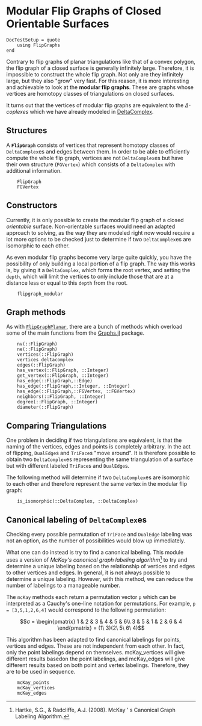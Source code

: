 # Modular Flip Graphs of Closed Orientable Surfaces
```@meta
DocTestSetup = quote
    using FlipGraphs
end
```
Contrary to flip graphs of planar triangulations like that of a convex polygon, the flip graph of a closed surface is generally infinitely large.
Therefore, it is impossible to construct the whole flip graph. Not only are they infinitely large, but they also "grow" very fast. For this reason, it is more interesting and achievable to look at the **modular flip graphs**. These are graphs whose vertices are homotopy classes of triangulations on closed surfaces.

It turns out that the vertices of modular flip graphs are equivalent to the *Δ-coplexes* which we have already modeled in [DeltaComplex](@ref).

## Structures

A **`FlipGraph`** consists of vertices that represent homotopy classes of `DeltaComplex`es and edges between them. 
In order to be able to efficiently compute the whole flip graph, vertices are not `DeltaComplex`es but have their own structure (`FGVertex`) which consists of a `DeltaComplex` with additional information.

```@docs
    FlipGraph
    FGVertex
```

## Constructors

Currently, it is only possible to create the modular flip graph of a closed *orientable* surface. Non-orientable surfaces would need an adapted approach to solving, as the way they are modeled right now would require a lot more options to be checked just to determine if two `DeltaComplex`es are isomorphic to each other.

As even modular flip graphs become very large quite quickly, you have the possibility of only building a local portion of a flip graph. The way this works is, by giving it a `DeltaComplex`, which forms the root vertex, and setting the `depth`, which will limit the vertices to only include those that are at a distance less or equal to this `depth` from the root.

```@docs
    flipgraph_modular
```

## Graph methods

As with [`FlipGraphPlanar`](@ref), there are a bunch of methods which overload some of the main functions from the [Graphs.jl](https://juliagraphs.org/Graphs.jl/stable/) package.

```@docs
    nv(::FlipGraph)
    ne(::FlipGraph)
    vertices(::FlipGraph)
    vertices_deltacomplex
    edges(::FlipGraph)
    has_vertex(::FlipGraph, ::Integer)
    get_vertex(::FlipGraph, ::Integer)
    has_edge(::FlipGraph,::Edge)
    has_edge(::FlipGraph,::Integer, ::Integer)    
    has_edge(::FlipGraph,::FGVertex, ::FGVertex)
    neighbors(::FlipGraph, ::Integer)    
    degree(::FlipGraph, ::Integer)
    diameter(::FlipGraph)
```

## Comparing Triangulations

One problem in deciding if two triangulations are equivalent, is that the naming of the vertices, edges and points is completely arbitrary.
In the act of flipping, `DualEdge`s and `TriFace`s "move around". It is therefore possible to obtain two `DeltaComplex`es representing the same triangulation of a surface but with different labeled `TriFace`s and `DualEdge`s. 

The following method will determine if two `DeltaComplex`es are isomorphic to each other and therefore represent the same vertex in the modular flip graph:

```@docs
    is_isomorphic(::DeltaComplex, ::DeltaComplex)
```

## Canonical labeling of `DeltaComplex`es

Checking every possible permutation of `TriFace` and `DualEdge` labeling was not an option, as the number of possibilities would blow up immediately. 

What one can do instead is try to find a canonical labeling. This module uses a version of *McKay's canonical graph labeling algorithm*[^1] to try and determine a unique labeling based on the relationship of vertices and edges to other vertices and edges. In general, it is not always possible to determine a unique labeling. However, with this method, we can reduce the number of labelings to a manageable number.

The `mcKay` methods each return a permutation vector `p` which can be interpreted as a Cauchy's one-line notation for permutations. 
For example, `p = [3,5,1,2,6,4]` would correspond to the following permutation:

```math
σ = \begin{pmatrix}
1 & 2 & 3 & 4 & 5 & 6\\
3 & 5 & 1 & 2 & 6 & 4
\end{pmatrix} = (1\ 3)(2\ 5\ 6\ 4)
```

This algorithm has been adapted to find canonical labelings for points, vertices and edges. These are not independent from each other. In fact, only the point labelings depend on themselves. mcKay_vertices will give different results basedon the point labelings, and mcKay_edges will give different results based on both point and vertex labelings. Therefore, they are to be used in sequence.

```@docs
    mcKay_points
    mcKay_vertices
    mcKay_edges
```


[^1]: Hartke, S.G., & Radcliffe, A.J. (2008). McKay ’ s Canonical Graph Labeling Algorithm.